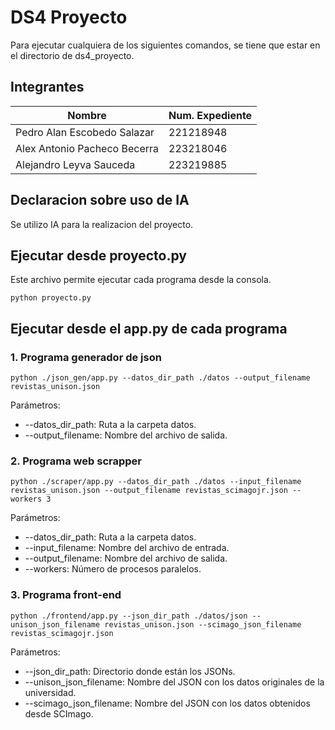 # DS4 Proyecto

Para ejecutar cualquiera de los siguientes comandos, se tiene que estar en el directorio de ds4_proyecto.

## Integrantes

| Nombre                       | Num. Expediente |
| ---------------------------- | --------------- |
| Pedro Alan Escobedo Salazar  | 221218948       |
| Alex Antonio Pacheco Becerra | 223218046       |
| Alejandro Leyva Sauceda      | 223219885       |

## Declaracion sobre uso de IA

Se utilizo IA para la realizacion del proyecto.

## Ejecutar desde proyecto.py

Este archivo permite ejecutar cada programa desde la consola.

```
python proyecto.py
```

## Ejecutar desde el app.py de cada programa

### 1. Programa generador de json

```
python ./json_gen/app.py --datos_dir_path ./datos --output_filename revistas_unison.json
```

Parámetros:
* --datos_dir_path: Ruta a la carpeta datos.
* --output_filename: Nombre del archivo de salida.

### 2. Programa web scrapper

```
python ./scraper/app.py --datos_dir_path ./datos --input_filename revistas_unison.json --output_filename revistas_scimagojr.json --workers 3
```

Parámetros:
* --datos_dir_path: Ruta a la carpeta datos.
* --input_filename: Nombre del archivo de entrada.
* --output_filename: Nombre del archivo de salida.
* --workers: Número de procesos paralelos.

### 3. Programa front-end

```
python ./frontend/app.py --json_dir_path ./datos/json --unison_json_filename revistas_unison.json --scimago_json_filename revistas_scimagojr.json
```

Parámetros:
* --json_dir_path: Directorio donde están los JSONs.
* --unison_json_filename: Nombre del JSON con los datos originales de la universidad.
* --scimago_json_filename: Nombre del JSON con los datos obtenidos desde SCImago.
